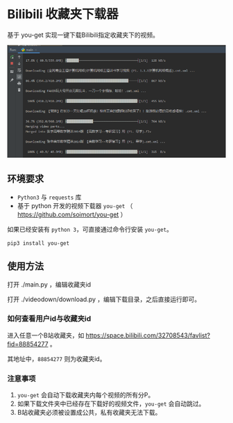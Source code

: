 # Bilibili 收藏夹下载器

基于 you-get 实现一键下载Bilibili指定收藏夹下的视频。

![1](https://raw.githubusercontent.com/CasterWx/gitpics/master/img/20190927161317.png)


## 环境要求

- `Python3` 与 `requests` 库
- 基于 python 开发的视频下载器 `you-get` （ https://github.com/soimort/you-get ）

如果已经安装有 `python 3`，可直接通过命令行安装 `you-get`。

```
pip3 install you-get
```

## 使用方法

打开 ./main.py ，编辑收藏夹id

打开 ./videodown/download.py ，编辑下载目录，之后直接运行即可。

### 如何查看用户id与收藏夹id

进入任意一个B站收藏夹，如 https://space.bilibili.com/32708543/favlist?fid=88854277 。

其地址中，`88854277` 则为收藏夹id。

### 注意事项

1. `you-get` 会自动下载收藏夹内每个视频的所有分P。
2. 如果下载文件夹中已经存在下载好的视频文件，`you-get` 会自动跳过。
3. B站收藏夹必须被设置成公共，私有收藏夹无法下载。

